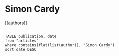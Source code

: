 # Simon Cardy

[[authors]]

```dataview

TABLE publication, date
from "articles"
where contains(flat(list(author)), "Simon Cardy")
sort date DESC

```